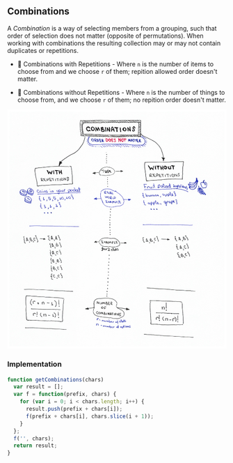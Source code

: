 ## Combinations

A _Combination_ is a way of selecting members from a grouping, such that
order of selection does not matter (opposite of permutations). When
working with combinations the resulting collection may or may not
contain duplicates or repetitions.

- :beginner: Combinations with Repetitions - Where `n` is the number of items to choose from and we choose `r` of them; repition allowed order doesn't matter.

- :beginner: Combinations without Repetitions - Where `n` is the number of things to choose from, and we choose `r` of them; no repition order doesn't matter.

![Diagram 3](https://github.com/Jzbonner/ProgrammingConcepts/blob/master/img-media/Combinations.png?raw=true)

### Implementation

```javascript
function getCombinations(chars)
  var result = [];
  var f = function(prefix, chars) {
    for (var i = 0; i < chars.length; i++) {
      result.push(prefix + chars[i]);
      f(prefix + chars[i], chars.slice(i + 1));
    }
  };
  f('', chars);
  return result;
}
```
